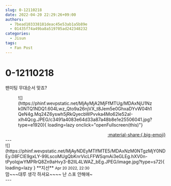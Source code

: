 ```yaml
---
slug: 0-12110218
date: 2022-04-20 22:29:26+09:00
authors:
  - 7bead103338181deac45e53ab1a5b89e
  - 01435f74a49ba8a519705ad242348232
categories:
  - Jisun
tags:
  - Fan Post
---
```


# 0-12110218

<div class="post-container" markdown="1">
<div class="content-container md-sidebar__scrollwrap" markdown="1">

팬미팅 무대순서 맞죠?
<figure markdown="1">
![](https://phinf.wevpstatic.net/MjAyMjA2MjFfMTUg/MDAxNjU1Nzk0NTQ1NDQ1.604Lwz_Qto9a26njVX_t8Jem5e0GhxaDYvW04h1QeN4g.Mq24Z6yswh5jRkQyecbWPvvka4Mo62le52aI-xlh4Qcg.JPEG/c3491a4083e64d33a87a48b8e1e25506041.jpg?type=e1920){ loading=lazy onclick="openFullscreen(this)"}
</figure>


</div>
</div>

<div style="text-align: right;" markdown="1">
<a href="https://weverse.io/fromis9/fanpost/0-12110218" style="text-align: right;">:material-share:{.big-emoji}</a>
</div>
---

<div class="comments-container md-sidebar__scrollwrap" markdown="1">
<div class="comment" markdown="1">
<div class='id-container' markdown="1">
![](https://phinf.wevpstatic.net/MjAyNDEyMTlfMTE5/MDAxNzM0NTgzMjY0NDEy.08FClE9gxLY-99LscoMUgQbKnrVicLFFWSqmAi3eGLEg.hXV0n-tPyoIqjwYMPRrQ8Zn9aHvy3-B2llL4LWAZ_bEg.JPEG/image.jpg?type=s72){ loading=lazy }
**<span class="artist">지선</span>** <small>Apr 20 2022, 22:30</small><br>
</div>
<div class='comment-body' markdown="1">
맘~~~대루 생각 하셔요~~~~ 난 스포 안해애~
</div>
</div>
</div>
---

